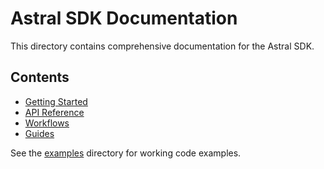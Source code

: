# Astral SDK Documentation

This directory contains comprehensive documentation for the Astral SDK.

## Contents

- [Getting Started](./getting-started.md)
- [API Reference](./api-reference.md)
- [Workflows](./workflows/README.md)
- [Guides](./guides/README.md)

See the [examples](../examples) directory for working code examples.